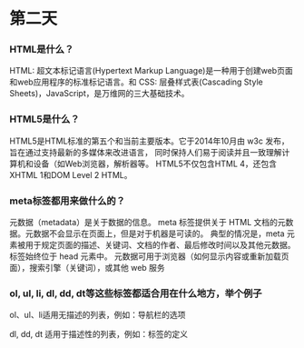 # 第二天


### HTML是什么？

HTML: 超文本标记语言(Hypertext Markup
Language)是一种用于创建web页面和web应用程序的标准标记语言。和 CSS:
层叠样式表(Cascading Style Sheets)，JavaScript，是万维网的三大基础技术。

### HTML5是什么？

HTML5是HTML标准的第五个和当前主要版本。它于2014年10月由 w3c
发布，旨在通过支持最新的多媒体来改进语言，
同时保持人们易于阅读并且一致理解计算机和设备（如Web浏览器，解析器等。
HTML5不仅包含HTML 4，还包含XHTML 1和DOM Level 2 HTML。

### meta标签都用来做什么的？

元数据（metadata）是关于数据的信息。 meta 标签提供关于 HTML
文档的元数据。元数据不会显示在页面上，但是对于机器是可读的。
典型的情况是，meta
元素被用于规定页面的描述、关键词、文档的作者、最后修改时间以及其他元数据。
标签始终位于 head 元素中。
元数据可用于浏览器（如何显示内容或重新加载页面），搜索引擎（关键词），或其他
web 服务

### ol, ul, li, dl, dd, dt等这些标签都适合用在什么地方，举个例子

ol、ul、li适用无描述的列表，例如：导航栏的选项

dl, dd, dt 适用于描述性的列表，例如：标签的定义
